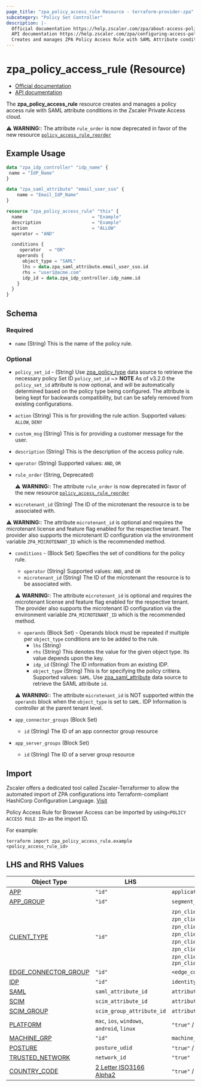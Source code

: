 ```yaml
---
page_title: "zpa_policy_access_rule Resource - terraform-provider-zpa"
subcategory: "Policy Set Controller"
description: |-
  Official documentation https://help.zscaler.com/zpa/about-access-policy
  API documentation https://help.zscaler.com/zpa/configuring-access-policies-using-api
  Creates and manages ZPA Policy Access Rule with SAML Attribute conditions.
---
```


# zpa_policy_access_rule (Resource)

* [Official documentation](https://help.zscaler.com/zpa/about-access-policy)
* [API documentation](https://help.zscaler.com/zpa/configuring-access-policies-using-api)

The **zpa_policy_access_rule** resource creates and manages a policy access rule with SAML attribute conditions in the Zscaler Private Access cloud.

  ⚠️ **WARNING:**: The attribute ``rule_order`` is now deprecated in favor of the new resource  [``policy_access_rule_reorder``](zpa_policy_access_rule_reorder.md)

## Example Usage

```terraform
data "zpa_idp_controller" "idp_name" {
 name = "IdP_Name"
}

data "zpa_saml_attribute" "email_user_sso" {
    name = "Email_IdP_Name"
}

resource "zpa_policy_access_rule" "this" {
  name                          = "Example"
  description                   = "Example"
  action                        = "ALLOW"
  operator = "AND"

  conditions {
     operator   = "OR"
    operands {
      object_type = "SAML"
      lhs = data.zpa_saml_attribute.email_user_sso.id
      rhs = "user1@acme.com"
      idp_id = data.zpa_idp_controller.idp_name.id
    }
  }
}
```

## Schema

### Required

- `name` (String) This is the name of the policy rule.

### Optional

* `policy_set_id` - (String) Use [zpa_policy_type](https://registry.terraform.io/providers/zscaler/zpa/latest/docs/data-sources/zpa_policy_type) data source to retrieve the necessary policy Set ID ``policy_set_id``
    ~> **NOTE** As of v3.2.0 the ``policy_set_id`` attribute is now optional, and will be automatically determined based on the policy type being configured. The attribute is being kept for backwards compatibility, but can be safely removed from existing configurations.

- `action` (String) This is for providing the rule action. Supported values: ``ALLOW``, ``DENY``
- `custom_msg` (String) This is for providing a customer message for the user.
- `description` (String) This is the description of the access policy rule.
- `operator` (String) Supported values: ``AND``, ``OR``
- `rule_order` (String, Deprecated)

  ⚠️ **WARNING:**: The attribute ``rule_order`` is now deprecated in favor of the new resource  [``policy_access_rule_reorder``](zpa_policy_access_rule_reorder.md)

- `microtenant_id` (String) The ID of the microtenant the resource is to be associated with.

⚠️ **WARNING:**: The attribute ``microtenant_id`` is optional and requires the microtenant license and feature flag enabled for the respective tenant. The provider also supports the microtenant ID configuration via the environment variable `ZPA_MICROTENANT_ID` which is the recommended method.

- `conditions` - (Block Set) Specifies the set of conditions for the policy rule.
  - `operator` (String) Supported values: ``AND``, and ``OR``
  - `microtenant_id` (String) The ID of the microtenant the resource is to be associated with.

  ⚠️ **WARNING:**: The attribute ``microtenant_id`` is optional and requires the microtenant license and feature flag enabled for the respective tenant. The provider also supports the microtenant ID configuration via the environment variable `ZPA_MICROTENANT_ID` which is the recommended method.

  - `operands` (Block Set) - Operands block must be repeated if multiple per `object_type` conditions are to be added to the rule.
    - `lhs` (String)
    - `rhs` (String) This denotes the value for the given object type. Its value depends upon the key.
    - `idp_id` (String) The ID information from an existing IDP.
    - `object_type` (String) This is for specifying the policy critiera. Supported values: `SAML`. Use [zpa_saml_attribute](https://registry.terraform.io/providers/zscaler/zpa/latest/docs/data-sources/zpa_saml_attribute) data source to retrieve the SAML attribute ``id``.

  ⚠️ **WARNING:**: The attribute ``microtenant_id`` is NOT supported within the `operands` block when the `object_type` is set to `SAML`. IDP Information is controller at the parent tenant level.

- `app_connector_groups` (Block Set)
  * `id` (String) The ID of an app connector group resource

- `app_server_groups` (Block Set)
  * `id` (String) The ID of a server group resource

## Import

Zscaler offers a dedicated tool called Zscaler-Terraformer to allow the automated import of ZPA configurations into Terraform-compliant HashiCorp Configuration Language.
[Visit](https://github.com/zscaler/zscaler-terraformer)

Policy Access Rule for Browser Access can be imported by using`<POLICY ACCESS RULE ID>` as the import ID.

For example:

```shell
terraform import zpa_policy_access_rule.example <policy_access_rule_id>
```

## LHS and RHS Values

| Object Type | LHS| RHS
|----------|-----------|----------
| [APP](https://registry.terraform.io/providers/zscaler/zpa/latest/docs/resources/zpa_application_segment) | ``"id"`` | ``application_segment_id`` |
| [APP_GROUP](https://registry.terraform.io/providers/zscaler/zpa/latest/docs/resources/zpa_segment_group) | ``"id"`` | ``segment_group_id``|
| [CLIENT_TYPE](https://registry.terraform.io/providers/zscaler/zpa/latest/docs/data-sources/zpa_access_policy_client_types) | ``"id"`` | ``zpn_client_type_zappl``, ``zpn_client_type_exporter``, ``zpn_client_type_browser_isolation``, ``zpn_client_type_ip_anchoring``, ``zpn_client_type_edge_connector``, ``zpn_client_type_branch_connector``,  ``zpn_client_type_zapp_partner``, ``zpn_client_type_zapp``  |
| [EDGE_CONNECTOR_GROUP](https://registry.terraform.io/providers/zscaler/zpa/latest/docs/data-sources/zpa_cloud_connector_group) | ``"id"`` | ``<edge_connector_id>`` |
| [IDP](https://registry.terraform.io/providers/zscaler/zpa/latest/docs/data-sources/zpa_idp_controller) | ``"id"`` | ``identity_provider_id`` |
| [SAML](https://registry.terraform.io/providers/zscaler/zpa/latest/docs/data-sources/zpa_saml_attribute) | ``saml_attribute_id``  | ``attribute_value_to_match`` |
| [SCIM](https://registry.terraform.io/providers/zscaler/zpa/latest/docs/data-sources/zpa_scim_attribute_header) | ``scim_attribute_id``  | ``attribute_value_to_match``  |
| [SCIM_GROUP](https://registry.terraform.io/providers/zscaler/zpa/latest/docs/data-sources/zpa_scim_groups) | ``scim_group_attribute_id``  | ``attribute_value_to_match``  |
| [PLATFORM](https://registry.terraform.io/providers/zscaler/zpa/latest/docs/resources/zpa_policy_access_rule) | ``mac``, ``ios``, ``windows``, ``android``, ``linux`` | ``"true"`` / ``"false"`` |
| [MACHINE_GRP](https://registry.terraform.io/providers/zscaler/zpa/latest/docs/data-sources/zpa_machine_group) | ``"id"`` | ``machine_group_id`` |
| [POSTURE](https://registry.terraform.io/providers/zscaler/zpa/latest/docs/data-sources/zpa_posture_profile) | ``posture_udid``  | ``"true"`` / ``"false"`` |
| [TRUSTED_NETWORK](https://registry.terraform.io/providers/zscaler/zpa/latest/docs/data-sources/zpa_trusted_network) | ``network_id``  | ``"true"`` |
| [COUNTRY_CODE](https://registry.terraform.io/providers/zscaler/zpa/latest/docs/data-sources/zpa_access_policy_platforms) | [2 Letter ISO3166 Alpha2](https://en.wikipedia.org/wiki/List_of_ISO_3166_country_codes)  | ``"true"`` / ``"false"`` |
